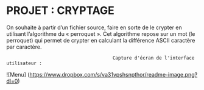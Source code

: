# PROJET : CRYPTAGE

On souhaite à partir d’un fichier source, faire en sorte de le crypter en utilisant l’algorithme du « perroquet ».
Cet algorithme repose sur un mot (le perroquet) qui permet de crypter en calculant la différence ASCII caractère par caractère.
 
                                           Capture d'écran de l'interface utilisateur : 
![Menu] (https://www.dropbox.com/s/va31vpshsnpthor/readme-image.png?dl=0)
